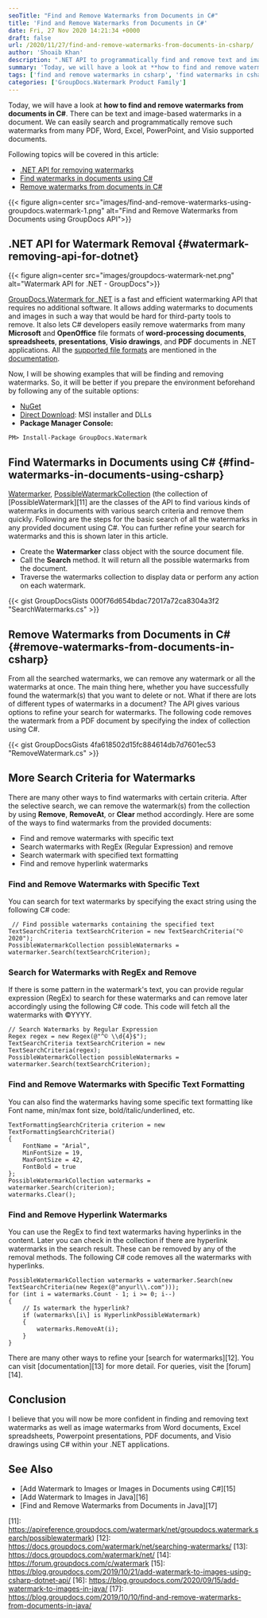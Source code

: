 ```yaml
---
seoTitle: "Find and Remove Watermarks from Documents in C#"
title: 'Find and Remove Watermarks from Documents in C#'
date: Fri, 27 Nov 2020 14:21:34 +0000
draft: false
url: /2020/11/27/find-and-remove-watermarks-from-documents-in-csharp/
author: 'Shoaib Khan'
description: ".NET API to programmatically find and remove text and image based watermarks from PDF, Word, Excel, PowerPoint, Visio documents using C#."
summary: 'Today, we will have a look at **how to find and remove watermarks from documents in C#**. There can be text and image-based watermarks in a document. We can easily search and programmatically remove such watermarks from many PDF, Word, Excel, PowerPoint, and Visio supported documents.'
tags: ['find and remove watermarks in csharp', 'find watermarks in csharp', 'remove watermarks in csharp', 'Watermarking API for .NET']
categories: ['GroupDocs.Watermark Product Family']
---
```


Today, we will have a look at **how to find and remove watermarks from documents in C#**. There can be text and image-based watermarks in a document. We can easily search and programmatically remove such watermarks from many PDF, Word, Excel, PowerPoint, and Visio supported documents.

Following topics will be covered in this article:

*   [.NET API for removing watermarks][1]
*   [Find watermarks in documents using C#][2]
*   [Remove watermarks from documents in C#][3]



{{< figure align=center src="images/find-and-remove-watermarks-using-groupdocs.watermark-1.png" alt="Find and Remove Watermarks from Documents using GroupDocs API">}}


## .NET API for Watermark Removal {#watermark-removing-api-for-dotnet}



{{< figure align=center src="images/groupdocs-watermark-net.png" alt="Watermark API for .NET - GroupDocs">}}


[GroupDocs.Watermark for .NET][4] is a fast and efficient watermarking API that requires no additional software. It allows adding watermarks to documents and images in such a way that would be hard for third-party tools to remove. It also lets C# developers easily remove watermarks from many **Microsoft** and **OpenOffice** file formats of **word-processing documents**, **spreadsheets**, **presentations**, **Visio drawings**, and **PDF** documents in .NET applications. All the [supported file formats][5] are mentioned in the [documentation][6].

Now, I will be showing examples that will be finding and removing watermarks. So, it will be better if you prepare the environment beforehand by following any of the suitable options:

*   [NuGet][7]
*   [Direct Download][8]: MSI installer and DLLs
*   **Package Manager Console:**

```
PM> Install-Package GroupDocs.Watermark
```

## Find Watermarks in Documents using C# {#find-watermarks-in-documents-using-csharp}

[Watermarker][9], [PossibleWatermarkCollection][10] (the collection of [PossibleWatermark][11] are the classes of the API to find various kinds of watermarks in documents with various search criteria and remove them quickly. Following are the steps for the basic search of all the watermarks in any provided document using C#. You can further refine your search for watermarks and this is shown later in this article.

*   Create the **Watermarker** class object with the source document file.
*   Call the **Search** method. It will return all the possible watermarks from the document.
*   Traverse the watermarks collection to display data or perform any action on each watermark.

{{< gist GroupDocsGists 000f76d654bdac72017a72ca8304a3f2 "SearchWatermarks.cs" >}}

## Remove Watermarks from Documents in C# {#remove-watermarks-from-documents-in-csharp}

From all the searched watermarks, we can remove any watermark or all the watermarks at once. The main thing here, whether you have successfully found the watermark(s) that you want to delete or not. What if there are lots of different types of watermarks in a document? The API gives various options to refine your search for watermarks. The following code removes the watermark from a PDF document by specifying the index of collection using C#.

{{< gist GroupDocsGists 4fa618502d15fc884614db7d7601ec53 "RemoveWatermark.cs" >}}

## More Search Criteria for Watermarks

There are many other ways to find watermarks with certain criteria. After the selective search, we can remove the watermark(s) from the collection by using **Remove**, **RemoveAt**, or **Clear** method accordingly. Here are some of the ways to find watermarks from the provided documents:

*   Find and remove watermarks with specific text
*   Search watermarks with RegEx (Regular Expression) and remove
*   Search watermark with specified text formatting
*   Find and remove hyperlink watermarks

### Find and Remove Watermarks with Specific Text

You can search for text watermarks by specifying the exact string using the following C# code:

```
 // Find possible watermarks containing the specified text
TextSearchCriteria textSearchCriterion = new TextSearchCriteria("© 2020");
PossibleWatermarkCollection possibleWatermarks = watermarker.Search(textSearchCriterion);
```

### Search for Watermarks with RegEx and Remove

If there is some pattern in the watermark's text, you can provide regular expression (RegEx) to search for these watermarks and can remove later accordingly using the following C# code. This code will fetch all the watermarks with ©YYYY.

```
// Search Watermarks by Regular Expression
Regex regex = new Regex(@"^© \\d{4}$");
TextSearchCriteria textSearchCriterion = new TextSearchCriteria(regex);
PossibleWatermarkCollection possibleWatermarks = watermarker.Search(textSearchCriterion);
```

### Find and Remove Watermarks with Specific Text Formatting

You can also find the watermarks having some specific text formatting like Font name, min/max font size, bold/italic/underlined, etc.

```
TextFormattingSearchCriteria criterion = new TextFormattingSearchCriteria()
{
    FontName = "Arial",
    MinFontSize = 19,
    MaxFontSize = 42,
    FontBold = true
};
PossibleWatermarkCollection watermarks = watermarker.Search(criterion);
watermarks.Clear();
```

### Find and Remove Hyperlink Watermarks

You can use the RegEx to find text watermarks having hyperlinks in the content. Later you can check in the collection if there are hyperlink watermarks in the search result. These can be removed by any of the removal methods. The following C# code removes all the watermarks with hyperlinks.

```
PossibleWatermarkCollection watermarks = watermarker.Search(new TextSearchCriteria(new Regex(@"anyurl\\.com")));
for (int i = watermarks.Count - 1; i >= 0; i--)
{
    // Is watermark the hyperlink?
    if (watermarks\[i\] is HyperlinkPossibleWatermark)
    {
        watermarks.RemoveAt(i);
    }
}
```

There are many other ways to refine your [search for watermarks][12]. You can visit [documentation][13] for more detail. For queries, visit the [forum][14].

## Conclusion

I believe that you will now be more confident in finding and removing text watermarks as well as image watermarks from Word documents, Excel spreadsheets, Powerpoint presentations, PDF documents, and Visio drawings using C# within your .NET applications.

## See Also

*   [Add Watermark to Images or Images in Documents using C#][15]
*   [Add Watermark to Images in Java][16]
*   [Find and Remove Watermarks from Documents in Java][17]







[1]: #watermark-removing-api-for-dotnet
[2]: #find-watermarks-in-documents-using-csharp
[3]: #remove-watermarks-from-documents-in-csharp
[4]: https://products.groupdocs.com/watermark/net
[5]: https://docs.groupdocs.com/watermark/net/supported-document-formats/
[6]: https://docs.groupdocs.com/watermark/net/
[7]: https://www.nuget.org/packages/groupdocs.watermark
[8]: https://downloads.groupdocs.com/watermark/net
[9]: https://apireference.groupdocs.com/watermark/net/groupdocs.watermark/watermarker
[10]: https://apireference.groupdocs.com/watermark/net/groupdocs.watermark.search/possiblewatermarkcollection
[11]: https://apireference.groupdocs.com/watermark/net/groupdocs.watermark.search/possiblewatermark)
[12]: https://docs.groupdocs.com/watermark/net/searching-watermarks/
[13]: https://docs.groupdocs.com/watermark/net/
[14]: https://forum.groupdocs.com/c/watermark
[15]: https://blog.groupdocs.com/2019/10/21/add-watermark-to-images-using-csharp-dotnet-api/
[16]: https://blog.groupdocs.com/2020/09/15/add-watermark-to-images-in-java/
[17]: https://blog.groupdocs.com/2019/10/10/find-and-remove-watermarks-from-documents-in-java/

